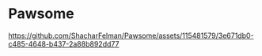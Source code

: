 # Pawsome

https://github.com/ShacharFelman/Pawsome/assets/115481579/3e671db0-c485-4648-b437-2a88b892dd77

